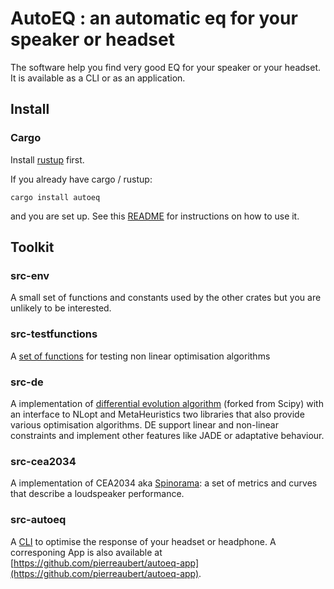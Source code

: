 <!-- markdownlint-disable-file MD013 -->

# AutoEQ : an automatic eq for your speaker or headset

The software help you find very good EQ for your speaker or your headset. It is available as a CLI or as an application.

## Install

### Cargo

Install [rustup](https://rustup.rs/) first.

If you already have cargo / rustup:

```shell
cargo install autoeq
```

and you are set up. See this [README](src-autoeq/README.md) for instructions on how to use it.

## Toolkit

### src-env

A small set of functions and constants used by the other crates but you are unlikely to be interested.

### src-testfunctions

A [set of functions](src-testfunctions/README.md) for testing non linear optimisation algorithms

### src-de

A implementation of [differential evolution algorithm](src-de/README.md) (forked from Scipy) with an interface to NLopt and MetaHeuristics two libraries that also provide various optimisation algorithms. DE support linear and non-linear constraints and implement other features like JADE or adaptative behaviour.

### src-cea2034

A implementation of CEA2034 aka [Spinorama](https://spinorama.org): a set of metrics and curves that describe a loudspeaker performance.

### src-autoeq

A [CLI](src-autoeq/README.md) to optimise the response of your headset or headphone.
A corresponing App is also available at [https://github.com/pierreaubert/autoeq-app](https://github.com/pierreaubert/autoeq-app).
